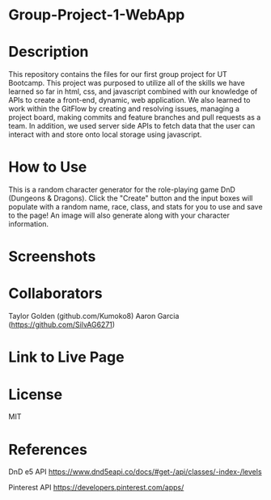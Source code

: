 # Group-Project-1-WebApp

# Description

This repository contains the files for our first group project for UT Bootcamp. This project was purposed to utilize all of the skills we have learned so far in html, css, and javascript combined with our knowledge of APIs to create a front-end, dynamic, web application. We also learned to work within the GitFlow by creating and resolving issues, managing a project board, making commits and feature branches and pull requests as a team. In addition, we used server side APIs to fetch data that the user can interact with and store onto local storage using javascript.

# How to Use

This is a random character generator for the role-playing game DnD (Dungeons & Dragons). Click the "Create" button and the input boxes will populate with a random name, race, class, and stats for you to use and save to the page! An image will also generate along with your character information.

# Screenshots


# Collaborators
Taylor Golden (github.com/Kumoko8)
Aaron Garcia (https://github.com/SilvAG6271)


# Link to Live Page


# License

MIT

# References

DnD e5 API
https://www.dnd5eapi.co/docs/#get-/api/classes/-index-/levels

Pinterest API
https://developers.pinterest.com/apps/

